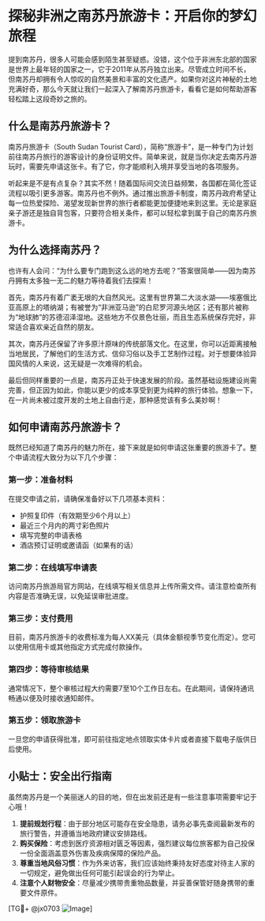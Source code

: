 # 探秘非洲之南苏丹旅游卡：开启你的梦幻旅程

提到南苏丹，很多人可能会感到陌生甚至疑惑。没错，这个位于非洲东北部的国家是世界上最年轻的国家之一，它于2011年从苏丹独立出来。尽管成立时间不长，但南苏丹却拥有令人惊叹的自然美景和丰富的文化遗产。如果你对这片神秘的土地充满好奇，那么今天就让我们一起深入了解南苏丹旅游卡，看看它是如何帮助游客轻松踏上这段奇妙之旅的。

## 什么是南苏丹旅游卡？

南苏丹旅游卡（South Sudan Tourist Card），简称“旅游卡”，是一种专门为计划前往南苏丹旅行的游客设计的身份证明文件。简单来说，就是当你决定去南苏丹游玩时，需要先申请这张卡。有了它，你才能顺利入境并享受当地的各项服务。

听起来是不是有点复杂？其实不然！随着国际间交流日益频繁，各国都在简化签证流程以吸引更多游客。南苏丹也不例外。通过推出旅游卡制度，南苏丹政府希望让每一位热爱探险、渴望发现新世界的旅行者都能更加便捷地来到这里。无论是家庭亲子游还是独自背包客，只要符合相关条件，都可以轻松拿到属于自己的南苏丹旅游卡。

## 为什么选择南苏丹？

也许有人会问：“为什么要专门跑到这么远的地方去呢？”答案很简单——因为南苏丹拥有太多独一无二的魅力等待着我们去探索！

首先，南苏丹有着广袤无垠的大自然风光。这里有世界第二大淡水湖——埃塞俄比亚高原上的塔纳湖；有被誉为“非洲亚马逊”的白尼罗河源头地区；还有那片被称为“地球肺”的苏德沼泽湿地。这些地方不仅景色壮丽，而且生态系统保存完好，非常适合喜欢亲近自然的朋友。

其次，南苏丹还保留了许多原汁原味的传统部落文化。在这里，你可以近距离接触当地居民，了解他们的生活方式、信仰习俗以及手工艺制作过程。对于想要体验异国风情的人来说，这无疑是一次难得的机会。

最后但同样重要的一点是，南苏丹正处于快速发展的阶段。虽然基础设施建设尚需完善，但正因为如此，你能以更少的成本享受到更为纯粹的旅行体验。想象一下，在一片尚未被过度开发的土地上自由行走，那种感觉该有多么美妙啊！

## 如何申请南苏丹旅游卡？

既然已经知道了南苏丹的魅力所在，接下来就是如何申请这张重要的旅游卡了。整个申请流程大致分为以下几个步骤：

### 第一步：准备材料
在提交申请之前，请确保准备好以下几项基本资料：
- 护照复印件（有效期至少6个月以上）
- 最近三个月内的两寸彩色照片
- 填写完整的申请表格
- 酒店预订证明或邀请函（如果有的话）

### 第二步：在线填写申请表
访问南苏丹旅游局官方网站，在线填写相关信息并上传所需文件。请注意检查所有内容是否准确无误，以免延误审批进度。

### 第三步：支付费用
目前，南苏丹旅游卡的收费标准为每人XX美元（具体金额视季节变化而定）。您可以使用信用卡或其他指定方式完成付款操作。

### 第四步：等待审核结果
通常情况下，整个审核过程大约需要7至10个工作日左右。在此期间，请保持通讯畅通以便及时接收通知邮件。

### 第五步：领取旅游卡
一旦您的申请获得批准，即可前往指定地点领取实体卡片或者直接下载电子版供日后使用。

## 小贴士：安全出行指南

虽然南苏丹是一个美丽迷人的目的地，但在出发前还是有一些注意事项需要牢记于心哦！

1. **提前规划行程**：由于部分地区可能存在安全隐患，请务必事先查阅最新发布的旅行警告，并遵循当地政府建议安排路线。
2. **购买保险**：考虑到医疗资源相对匮乏等因素，强烈建议每位旅客都为自己投保一份全面涵盖意外伤害及疾病保障的保险产品。
3. **尊重当地风俗习惯**：作为外来访客，我们应该始终秉持友好态度对待主人家的一切规定，避免做出任何可能引起误会的行为举止。
4. **注意个人财物安全**：尽量减少携带贵重物品数量，并妥善保管好随身携带的重要文件原件。

[TG💪+ @jx0703 ![Image](https://github.com/user-attachments/assets/dbca1d08-cadb-493c-b0ec-ad6f7a83f270)]